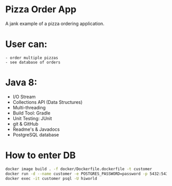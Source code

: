 # Pizza Order App
A jank example of a pizza ordering application.

# User can:
    - order multiple pizzas
    - see database of orders

# Java 8:
- I/O Stream
- Collections API (Data Structures)
- Multi-threading
- Build Tool: Gradle
- Unit Testing: JUnit
- git & GitHub
- Readme's & Javadocs
- PostgreSQL database

# How to enter DB
```bash 
docker image build . -f docker/Dockerfile.dockerfile -t customer
docker run -d --name customer -e POSTGRES_PASSWORD=password -p 5432:5432 customer
docker exec -it customer psql -U hiworld
```
